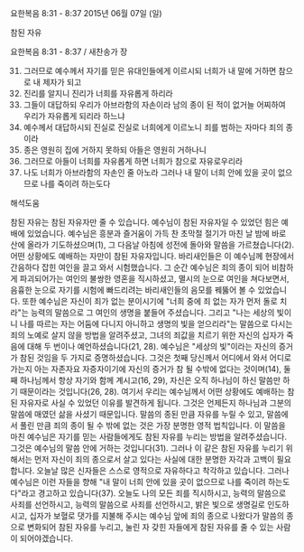 요한복음 8:31 - 8:37 
2015년 06월 07일 (일)

참된 자유



요한복음 8:31 - 8:37 / 새찬송가  장


31. 그러므로 예수께서 자기를 믿은 유대인들에게 이르시되 너희가 내 말에 거하면 참으로 내 제자가 되고 
32. 진리를 알지니 진리가 너희를 자유롭게 하리라 
33. 그들이 대답하되 우리가 아브라함의 자손이라 남의 종이 된 적이 없거늘 어찌하여 우리가 자유롭게 되리라 하느냐 
34. 예수께서 대답하시되 진실로 진실로 너희에게 이르노니 죄를 범하는 자마다 죄의 종이라 
35. 종은 영원히 집에 거하지 못하되 아들은 영원히 거하나니 
36. 그러므로 아들이 너희를 자유롭게 하면 너희가 참으로 자유로우리라 
37. 나도 너희가 아브라함의 자손인 줄 아노라 그러나 내 말이 너희 안에 있을 곳이 없으므로 나를 죽이려 하는도다

해석도움





참된 자유는 참된 자유자만 줄 수 있습니다.
예수님이 참된 자유자일 수 있었던 힘은 예배에 있었습니다. 예수님은 흥분과 즐거움이 가득 찬 초막절 절기가 마친 날 밤에 바로 산에 올라가 기도하셨으며(1), 그 다음날 아침에 성전에 돌아와 말씀을 가르쳤습니다(2). 어떤 상황에도 예배하는 자만이 참된 자유자입니다.
바리새인들은 이 예수님께 현장에서 간음하다 잡힌 여인을 끌고 와서 시험했습니다. 그 순간 예수님은 죄의 종이 되어 비참하게 파괴되어가는 여인의 불쌍한 영혼을 직시하셨고, 멸시의 눈으로 여인을 쳐다보면서, 음흉한 눈으로 자기를 시험에 빠드리려는 바리새인들의 음모를 꿰뚫어 볼 수 있었습니다. 또한 예수님은 자신이 죄가 없는 분이시기에 "너희 중에 죄 없는 자가 먼저 돌로 치라"는 능력의 말씀으로 그 여인의 생명을 붙들어 주셨습니다.
그리고 "나는 세상의 빛이니 나를 따르는 자는 어둠에 다니지 아니하고 생명의 빛을 얻으리라"는 말씀으로 다시는 죄의 노예로 살지 않을 방법을 알려주셨고, 그녀의 죄값을 치르기 위한 자신의 십자가 죽음에 대해 두 번이나 예언하셨습니다(21, 28).
예수님은 "세상의 빛"이라는 자신의 증거가 참된 것임을 두 가지로 증명하셨습니다.
그것은 첫째 당신께서 어디에서 와서 어디로 가는지 아는 자존자요 자증자이기에 자신의 증거가 참 될 수밖에 없다는 것이며(14), 둘째 하나님께서 항상 자기와 함께 계시고(16, 29), 자신은 오직 하나님이 하신 말씀만 하기 때문이라는 것입니다(26, 28). 여기서 우리는 예수님께서 어떤 상황에도 예배하는 참된 자유자로 사실 수 있었던 이유를 발견하게 됩니다. 그것은 언제든지 하나님과 그분의 말씀에 매였던 삶을 사셨기 때문입니다. 말씀의 종된 만큼 자유를 누릴 수 있고, 말씀에서 풀린 만큼 죄의 종이 될 수 밖에 없는 것은 가장 분명한 영적 법칙입니다. 이 말씀을 마친 예수님은 자기를 믿는 사람들에게도 참된 자유를 누리는 방법을 알려주셨습니다. 그것은 예수님의 말씀 안에 거하는 것입니다(31).
그러나 이 같은 참된 자유를 누리기 위해서는 먼저 자신이 죄의 종으로서 살고 있다는 사실에 대한 분명한 자각과 고백이 필요합니다. 오늘날 많은 신자들은 스스로 영적으로 자유하다고 착각하고 있습니다. 그러나 예수님은 이런 자들을 향해 "내 말이 너희 안에 있을 곳이 없으므로 나를 죽이려 하는도다"라고 경고하고 있습니다(37).
오늘도 나의 모든 죄를 직시하시고, 능력의 말씀으로 사죄를 선언하시고, 능력의 말씀으로 사죄를 선언하시고, 밝은 빛으로 생명길로 인도하시고, 십자가 보혈로 댓가를 지불해 주시는 예수님 앞에 죄의 종으로 나왔다가 말씀의 종으로 변화되어 참된 자유를 누리고, 눌린 자 갖힌 자들에게 참된 자유를 줄 수 있는 사람이 되어야겠습니다.